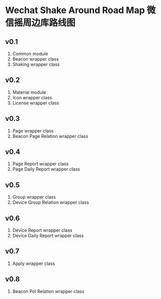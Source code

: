 # Wechat Shake Around Road Map 微信摇周边库路线图

## v0.1
1. Common module
2. Beacon wrapper class
3. Shaking wrapper class

## v0.2
1. Material module
2. Icon wrapper class
3. License wrapper class

## v0.3
1. Page wrapper class
2. Beacon Page Relation wrapper class

## v0.4
1. Page Report wrapper class
2. Page Daily Report wrapper class

## v0.5
1. Group wrapper class
2. Device Group Relation wrapper class

## v0.6
1. Device Report wrapper class
2. Device Daily Report wrapper class

## v0.7
1. Apply wrapper class

## v0.8
1. Beacon PoI Relation wrapper class
